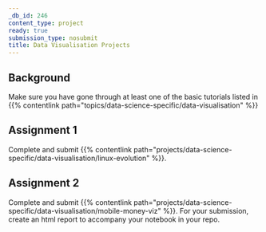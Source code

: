 ```yaml
---
_db_id: 246
content_type: project
ready: true
submission_type: nosubmit
title: Data Visualisation Projects
---
```


## Background

Make sure you have gone through at least one of the basic tutorials listed in
{{% contentlink path="topics/data-science-specific/data-visualisation" %}}

## Assignment 1

Complete and submit {{% contentlink path="projects/data-science-specific/data-visualisation/linux-evolution" %}}.

## Assignment 2

Complete and submit {{% contentlink path="projects/data-science-specific/data-visualisation/mobile-money-viz" %}}. For your submission, create an html report to accompany your notebook in your repo.